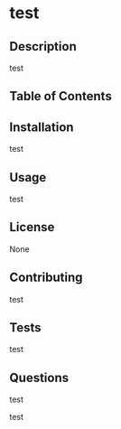 # test
  ## Description
  test
  
  ## Table of Contents 
  
  
  ## Installation 
   test
  
  ## Usage 
  test
  
  ## License 
  None
  
  ## Contributing
  test
  
  ## Tests 
  test
  
  ## Questions 
  test
  
  test
